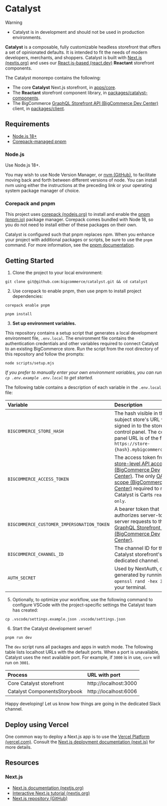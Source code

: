 # Catalyst

> [!WARNING]
> - Catalyst is in development and should not be used in production environments.

**Catalyst** is a composable, fully customizable headless storefront that offers a set of opinionated defaults. It is intended to fit the needs of modern developers, merchants, and shoppers. Catalyst is built with [Next.js (nextjs.org)](https://nextjs.org/) and uses our [React.js-based (react.dev)](https://react.dev/) **Reactant** storefront components.

The Catalyst monorepo contains the following:

* The core **Catalyst** Next.js storefront, in [apps/core](apps/core).
* The **Reactant** storefront component library, in [packages/catalyst-components](packages/catalyst-components).
* The BigCommerce [GraphQL Storefront API (BigCommerce Dev Center)](https://developer.bigcommerce.com/docs/graphql-storefront) client, in [packages/client](packages/client).

## Requirements

* [Node.js 18+](#node.js)
* [Corepack-managed pnpm](#corepack-and-pnpm)

### Node.js

Use Node.js 18+.

You may wish to use Node Version Manager, or [nvm (GitHub)](https://github.com/nvm-sh/nvm#installing-and-updating), to facilitate moving back and forth between different versions of node. You can install nvm using either the instructions at the preceding link or your operating system package manager of choice.

### Corepack and pnpm

This project uses [corepack (nodejs.org)](https://nodejs.org/api/corepack.html) to install and enable the [pnpm (pnpm.io)](https://pnpm.io/) package manager. Corepack comes bundled with Node 18, so you do not need to install either of these packages on their own.

Catalyst is configured such that pnpm replaces npm. When you enhance your project with additional packages or scripts, be sure to use the `pnpm` command. For more information, see the [pnpm documentation](https://pnpm.io/cli/add).

## Getting Started

1. Clone the project to your local environment:

```shell
git clone git@github.com:bigcommerce/catalyst.git && cd catalyst
```

2. Use corepack to enable pnpm, then use pnpm to install project dependencies:

```shell
corepack enable pnpm
```

```shell
pnpm install
```

3. **Set up environment variables.**

This repository contains a setup script that generates a local development environment file, `.env.local`. The environment file contains the authentication credentials and other variables required to connect Catalyst to an existing BigCommerce store. Run the script from the root directory of this repository and follow the prompts:

```shell
node scripts/setup.mjs
```

*If you prefer to manually enter your own environment variables, you can run `cp .env.example .env.local` to get started.*

The following table contains a description of each variable in the `.env.local` file:

| Variable | Description |
|:---------|:------------|
| `BIGCOMMERCE_STORE_HASH` | The hash visible in the subject store's URL when signed in to the store control panel. The control panel URL is of the form `https://store-{hash}.mybigcommerce.com`. |
| `BIGCOMMERCE_ACCESS_TOKEN` | The access token from a [store-level API account (BigCommerce Dev Center)](https://developer.bigcommerce.com/api-docs/getting-started/api-accounts#store-level-api-accounts). The only [OAuth scope (BigCommerce Dev Center)](https://developer.bigcommerce.com/api-docs/getting-started/api-accounts#oauth-scopes) required to run Catalyst is Carts `read-only`. |
| `BIGCOMMERCE_CUSTOMER_IMPERSONATION_TOKEN` | A bearer token that authorizes server-to-server requests to the [GraphQL Storefront API (BigCommerce Dev Center)](https://developer.bigcommerce.com/docs/storefront/graphql). |
| `BIGCOMMERCE_CHANNEL_ID` | The channel ID for the Catalyst storefront's dedicated channel. |
| `AUTH_SECRET` | Used by NextAuth, can be generated by running `openssl rand -hex 32` in your terminal.  |

5. Optionally, to optimize your workflow, use the following command to configure VSCode with the project-specific settings the Catalyst team has created:

```shell
cp .vscode/settings.example.json .vscode/settings.json
```

6. Start the Catalyst development server!

```shell
pnpm run dev
```

The `dev` script runs all packages and apps in watch mode. The following table lists localhost URLs with the default ports. When a port is unavailable, Catalyst uses the next available port. For example, if `3000` is in use, `core` will run on `3001`.

| Process | URL with port |
|:--------|:--------------|
| Core Catalyst storefront | http://localhost:3000 |
| Catalyst ComponentsStorybook | http://localhost:6006 |

Happy developing! Let us know how things are going in the dedicated Slack channel.

## Deploy using Vercel

One common way to deploy a Next.js app is to use the [Vercel Platform (vercel.com)](https://vercel.com/new?utm_medium=default-template&filter=next.js&utm_source=create-next-app&utm_campaign=create-next-app-readme). Consult the [Next.js deployment documentation (next.js)](https://nextjs.org/docs/app/building-your-application/deploying) for more details.

## Resources

### Next.js

- [Next.js documentation (nextjs.org)](https://nextjs.org/docs)
- [Interactive Next.js tutorial (nextjs.org)](https://nextjs.org/learn)
- [Next.js repository (GitHub)](https://github.com/vercel/next.js/)
